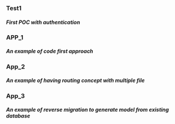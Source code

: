 
### Test1
##### First POC with authentication

### APP_1
##### An example of code first approach

### App_2
##### An example of having routing concept with multiple file

### App_3
##### An example of reverse migration to generate model from existing database

